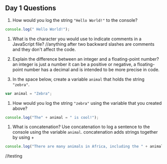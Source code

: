 ## Day 1 Questions

1. How would you log the string `"Hello World!"` to the console?
```javascript
console.log(" Hello World!");
```
1. What is the character you would use to indicate comments in a JavaScript file?
   //anything after two backward slashes are comments and they don't affect the code.

1. Explain the difference between an integer and a floating-point number?
    an integer is just a number it can be a positive or negative, a floating-point number has a decimal and is intended to be more precise in code.

1. In the space below, create a variable `animal` that holds the string `"zebra"`.
```javascript
var animal = "Zebra";
```

1. How would you log the string `"zebra"` using the variable that you created above?
```javascript
console.log("The" + animal = " is cool!");
```

1. What is concatenation? Use concatenation to log a sentence to the console using the variable `animal`.
  concatenation adds strings together by using +
  ```javascript
console.log("There are many animals in Africa, including the " + animal);
  ```

  //testing
